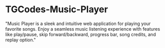 # TGCodes-Music-Player
"Music Player is a sleek and intuitive web application for playing your favorite songs. Enjoy a seamless music listening experience with features like play/pause, skip forward/backward, progress bar, song credits, and replay option."

